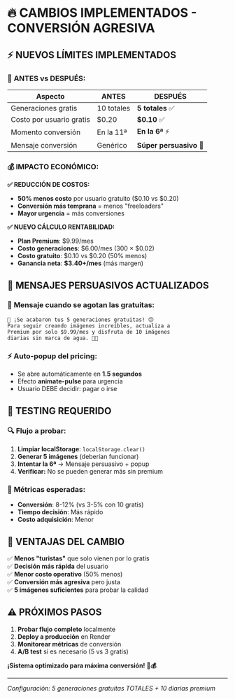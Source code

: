 # 🔥 CAMBIOS IMPLEMENTADOS - CONVERSIÓN AGRESIVA

## ⚡ **NUEVOS LÍMITES IMPLEMENTADOS**

### 🎯 **ANTES vs DESPUÉS:**

| Aspecto | ANTES | DESPUÉS |
|---------|-------|---------|
| Generaciones gratis | 10 totales | **5 totales** ✅ |
| Costo por usuario gratis | $0.20 | **$0.10** ✅ |
| Momento conversión | En la 11ª | **En la 6ª** ⚡ |
| Mensaje conversión | Genérico | **Súper persuasivo** 🎯 |

### 💰 **IMPACTO ECONÓMICO:**

**✅ REDUCCIÓN DE COSTOS:**
- **50% menos costo** por usuario gratuito ($0.10 vs $0.20)
- **Conversión más temprana** = menos "freeloaders"
- **Mayor urgencia** = más conversiones

**✅ NUEVO CÁLCULO RENTABILIDAD:**
- **Plan Premium**: $9.99/mes
- **Costo generaciones**: $6.00/mes (300 × $0.02)
- **Costo gratuito**: $0.10 vs $0.20 (50% menos)
- **Ganancia neta**: **$3.40+/mes** (más margen)

## 🎯 **MENSAJES PERSUASIVOS ACTUALIZADOS**

### 📱 **Mensaje cuando se agotan las gratuitas:**
```
🚫 ¡Se acabaron tus 5 generaciones gratuitas! 😔 
Para seguir creando imágenes increíbles, actualiza a 
Premium por solo $9.99/mes y disfruta de 10 imágenes 
diarias sin marca de agua. 🎨✨
```

### ⚡ **Auto-popup del pricing:**
- Se abre automáticamente en **1.5 segundos**
- Efecto **animate-pulse** para urgencia
- Usuario DEBE decidir: pagar o irse

## 🧪 **TESTING REQUERIDO**

### 🔍 **Flujo a probar:**
1. **Limpiar localStorage**: `localStorage.clear()`
2. **Generar 5 imágenes** (deberían funcionar)
3. **Intentar la 6ª** → Mensaje persuasivo + popup
4. **Verificar:** No se pueden generar más sin premium

### 🎯 **Métricas esperadas:**
- **Conversión**: 8-12% (vs 3-5% con 10 gratis)
- **Tiempo decisión**: Más rápido
- **Costo adquisición**: Menor

## 🚀 **VENTAJAS DEL CAMBIO**

✅ **Menos "turistas"** que solo vienen por lo gratis  
✅ **Decisión más rápida** del usuario  
✅ **Menor costo operativo** (50% menos)  
✅ **Conversión más agresiva** pero justa  
✅ **5 imágenes suficientes** para probar la calidad  

## ⚠️ **PRÓXIMOS PASOS**

1. **Probar flujo completo** localmente
2. **Deploy a producción** en Render
3. **Monitorear métricas** de conversión
4. **A/B test** si es necesario (5 vs 3 gratis)

**¡Sistema optimizado para máxima conversión! 🎯💰**

---
*Configuración: 5 generaciones gratuitas TOTALES + 10 diarias premium*